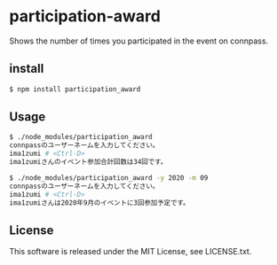# participation-award
Shows the number of times you participated in the event on connpass.

## install
```sh
$ npm install participation_award
```
## Usage
``` sh
$ ./node_modules/participation_award
connpassのユーザーネームを入力してください。
ima1zumi # <Ctrl-D>
ima1zumiさんのイベント参加合計回数は34回です。
```

``` sh
$ ./node_modules/participation_award -y 2020 -m 09
connpassのユーザーネームを入力してください。
ima1zumi # <Ctrl-D>
ima1zumiさんは2020年9月のイベントに3回参加予定です。
```

## License
This software is released under the MIT License, see LICENSE.txt.
